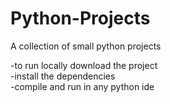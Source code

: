 # Python-Projects
A collection of small python projects

-to run locally download the project<br>
-install the dependencies<br>
-compile and run in any python ide
